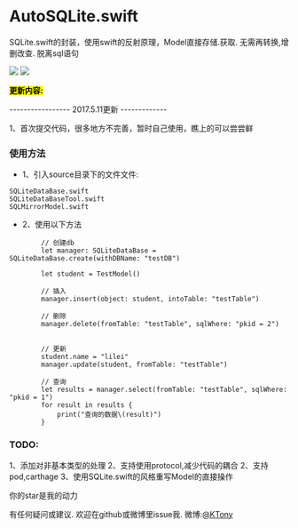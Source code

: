 # AutoSQLite.swift
SQLite.swift的封装，使用swift的反射原理，Model直接存储.获取. 无需再转换,增删改查. 脱离sql语句

[![](https://img.shields.io/badge/Supported-iOS8-4BC51D.svg?style=flat-square)](https://github.com/TonyReet/TYSnapshotScroll)
[![](https://img.shields.io/badge/Swift-compatible-4BC51D.svg?style=flat-square)](https://github.com/TonyReet/TYSnapshotScroll)

**<mark>更新内容:</mark>**


----------------- 2017.5.11更新 -------------

1、首次提交代码，很多地方不完善，暂时自己使用，瞧上的可以尝尝鲜


### 使用方法
- 1、引入source目录下的文件文件:

```
SQLiteDataBase.swift
SQLiteDataBaseTool.swift
SQLMirrorModel.swift
```
- 2、使用以下方法

```
        // 创建db
        let manager: SQLiteDataBase = SQLiteDataBase.create(withDBName: "testDB")
```

```
        let student = TestModel()
        
        // 插入
        manager.insert(object: student, intoTable: "testTable")
```

```     
        // 删除
        manager.delete(fromTable: "testTable", sqlWhere: "pkid = 2")
        
```

```
        // 更新
        student.name = "lilei"
        manager.update(student, fromTable: "testTable")
```

```
        // 查询
        let results = manager.select(fromTable: "testTable", sqlWhere: "pkid = 1")
        for result in results {
            print("查询的数据\(result)")
        }
```

### TODO:

1、添加对非基本类型的处理
2、支持使用protocol,减少代码的耦合
2、支持pod,carthage
3、使用SQLite.swift的风格重写Model的直接操作

你的star是我的动力

有任何疑问或建议. 欢迎在github或微博里issue我. 
微博:[@KTony](http://weibo.com/u/3648931023)


